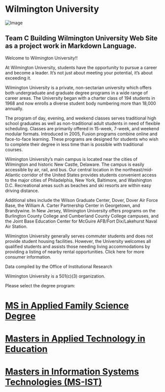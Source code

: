 
# Wilmington University

![Image](http://www.wilmu.edu/images/logos/wilmu-logo-color-350x92.svg)

## Team C Building Wilmington University Web Site as a project work in Markdown Language.

Welcome to Wilmington University!!

At Wilmington University, students have the opportunity to pursue a career and become a leader. It’s not just about meeting your potential, it’s about exceeding it.

Wilmington University is a private, non-sectarian university which offers both undergraduate and graduate degree programs in a wide range of career areas. The University began with a charter class of 194 students in 1968 and now enrolls a diverse student body numbering more than 18,000 annually.

The program of day, evening, and weekend classes serves traditional high school graduates as well as non-traditional adult students in need of flexible scheduling. Classes are primarily offered in 15-week, 7-week, and weekend modular formats. Introduced in 2005, Fusion programs combine online and face-to-face learning. These programs are designed for students who wish to complete their degree in less time than is possible with traditional courses.

Wilmington University’s main campus is located near the cities of Wilmington and historic New Castle, Delaware. The campus is easily accessible by air, rail, and bus. Our central location in the northeast/mid-Atlantic corridor of the United States provides students convenient access to the major cities of Philadelphia, New York, Baltimore, and Washington D.C. Recreational areas such as beaches and ski resorts are within easy driving distance.

Additional sites include the Wilson Graduate Center, Dover, Dover Air Force Base, the William A. Carter Partnership Center in Georgetown, and Brandywine. In New Jersey, Wilmington University offers programs on the Burlington County College and Cumberland County College campuses, and the Joint Base Education Center for McGuire AFB/Fort Dix/Lakehurst Naval Air Station.

Wilmington University generally serves commuter students and does not provide student housing facilities. However, the University welcomes all qualified students and assists those needing living accommodations by providing a listing of nearby rental opportunities. Click here for more consumer information.

Data compiled by the Office of Institutional Research

Wilmington University is a 501(c)(3) organization.

Please select the degree program:
# [MS in Applied Family Science Degree](msafs.md)
# [Masters in Applied Technology in Education](msate.md)
# [Masters in Information Systems Technologies (MS-IST)](msist.md)

